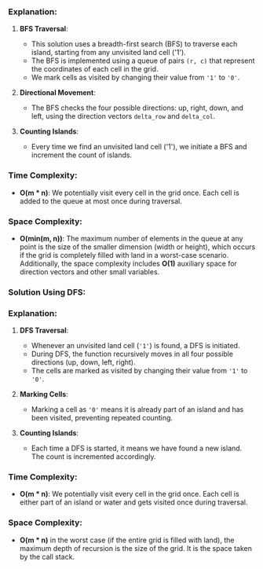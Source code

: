 ### Explanation:
1. **BFS Traversal**:
   - This solution uses a breadth-first search (BFS) to traverse each island, starting from any unvisited land cell ('1').
   - The BFS is implemented using a queue of pairs `(r, c)` that represent the coordinates of each cell in the grid.
   - We mark cells as visited by changing their value from `'1'` to `'0'`.

2. **Directional Movement**:
   - The BFS checks the four possible directions: up, right, down, and left, using the direction vectors `delta_row` and `delta_col`.

3. **Counting Islands**:
   - Every time we find an unvisited land cell ('1'), we initiate a BFS and increment the count of islands.

### Time Complexity:
- **O(m * n)**: We potentially visit every cell in the grid once. Each cell is added to the queue at most once during traversal.

### Space Complexity:
- **O(min(m, n))**: The maximum number of elements in the queue at any point is the size of the smaller dimension (width or height), which occurs if the grid is completely filled with land in a worst-case scenario. Additionally, the space complexity includes **O(1)** auxiliary space for direction vectors and other small variables.

### Solution Using DFS:

### Explanation:
1. **DFS Traversal**:
   - Whenever an unvisited land cell (`'1'`) is found, a DFS is initiated.
   - During DFS, the function recursively moves in all four possible directions (up, down, left, right).
   - The cells are marked as visited by changing their value from `'1'` to `'0'`.

2. **Marking Cells**:
   - Marking a cell as `'0'` means it is already part of an island and has been visited, preventing repeated counting.

3. **Counting Islands**:
   - Each time a DFS is started, it means we have found a new island. The count is incremented accordingly.

### Time Complexity:
- **O(m * n)**: We potentially visit every cell in the grid once. Each cell is either part of an island or water and gets visited once during traversal.

### Space Complexity:
- **O(m * n)** in the worst case (if the entire grid is filled with land), the maximum depth of recursion is the size of the grid. It is the space taken by the call stack.